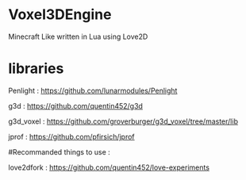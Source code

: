 # Voxel3DEngine
Minecraft Like written in Lua using Love2D

# libraries

Penlight : https://github.com/lunarmodules/Penlight

g3d : https://github.com/quentin452/g3d

g3d_voxel : https://github.com/groverburger/g3d_voxel/tree/master/lib

jprof : https://github.com/pfirsich/jprof

#Recommanded things to use : 

love2dfork : https://github.com/quentin452/love-experiments
